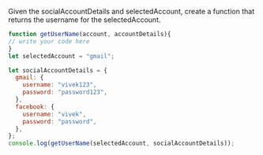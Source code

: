 Given the socialAccountDetails and selectedAccount, create a function that returns the username for the selectedAccount.

```js
function getUserName(account, accountDetails){
// write your code here
}
let selectedAccount = "gmail";

let socialAccountDetails = {
  gmail: {
    username: "vivek123",
    password: "password123",
  },
  facebook: {
    username: "vivek",
    password: "password",
  },
};
console.log(getUserName(selectedAccount, socialAccountDetails));
```
